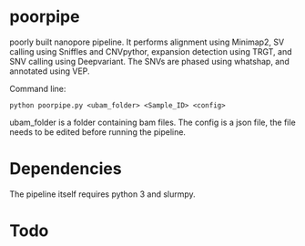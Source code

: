 # poorpipe
poorly built nanopore pipeline. It performs alignment using Minimap2, SV calling using Sniffles and CNVpythor, expansion detection using TRGT, and SNV calling using Deepvariant.
The SNVs are phased using whatshap, and annotated using VEP.

Command line:

	python poorpipe.py <ubam_folder> <Sample_ID> <config>

ubam_folder is a folder containing bam files. The config is a json file, the file needs to be edited before running the pipeline.

# Dependencies
The pipeline itself requires python 3 and slurmpy. 

# Todo


